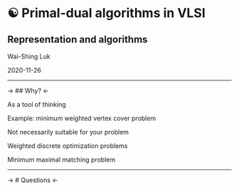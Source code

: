 # ☯ Primal-dual algorithms in VLSI

## Representation and algorithms

Wai-Shing Luk

2020-11-26

---

-> ## Why? <-

As a tool of thinking

Example: minimum weighted vertex cover problem

Not necessarily suitable for your problem

Weighted discrete optimization problems

Minimum maximal matching problem

---

-> # Questions <-
